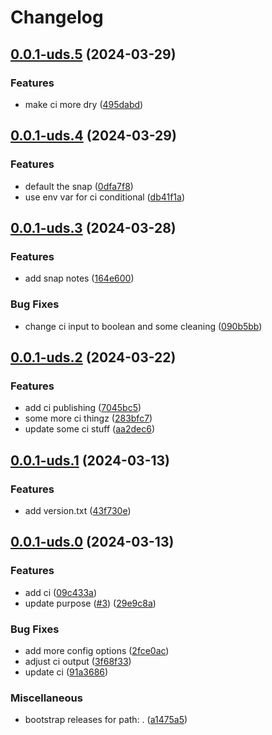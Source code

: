 # Changelog

## [0.0.1-uds.5](https://github.com/MxNxPx/release-daily/compare/v0.0.1-uds.4...v0.0.1-uds.5) (2024-03-29)


### Features

* make ci more dry ([495dabd](https://github.com/MxNxPx/release-daily/commit/495dabd524d1e7387c63d30da0d5ff5457484ec6))

## [0.0.1-uds.4](https://github.com/MxNxPx/release-daily/compare/v0.0.1-uds.3...v0.0.1-uds.4) (2024-03-29)


### Features

* default the snap ([0dfa7f8](https://github.com/MxNxPx/release-daily/commit/0dfa7f8dab96c2885b9d58acc6d42597c6eafd8e))
* use env var for ci conditional ([db41f1a](https://github.com/MxNxPx/release-daily/commit/db41f1ac9f771b79e60bcdd284c26ce08b2932ea))

## [0.0.1-uds.3](https://github.com/MxNxPx/release-daily/compare/v0.0.1-uds.2...v0.0.1-uds.3) (2024-03-28)


### Features

* add snap notes ([164e600](https://github.com/MxNxPx/release-daily/commit/164e600ee3f724d2a4d3e5e5ede875040cd65f74))


### Bug Fixes

* change ci input to boolean and some cleaning ([090b5bb](https://github.com/MxNxPx/release-daily/commit/090b5bbf7763b6f9253b2b8dd946bc17f9d20de0))

## [0.0.1-uds.2](https://github.com/MxNxPx/release-daily/compare/v0.0.1-uds.1...v0.0.1-uds.2) (2024-03-22)


### Features

* add ci publishing ([7045bc5](https://github.com/MxNxPx/release-daily/commit/7045bc590da16fc6f4cd22ac48989be916afc85a))
* some more ci thingz ([283bfc7](https://github.com/MxNxPx/release-daily/commit/283bfc728096d806f6050d67ff5997007e467c68))
* update some ci stuff ([aa2dec6](https://github.com/MxNxPx/release-daily/commit/aa2dec682d67171d4899e290db95a82dd1335fee))

## [0.0.1-uds.1](https://github.com/MxNxPx/release-daily/compare/v0.0.1-uds.0...v0.0.1-uds.1) (2024-03-13)


### Features

* add version.txt ([43f730e](https://github.com/MxNxPx/release-daily/commit/43f730e194917ce102c0755be35eb15bf39448ab))

## [0.0.1-uds.0](https://github.com/MxNxPx/release-daily/compare/v0.0.1...v0.0.1-uds.0) (2024-03-13)


### Features

* add ci ([09c433a](https://github.com/MxNxPx/release-daily/commit/09c433ab09ca13bdf9ee02dcbc8aa1359da59f84))
* update purpose ([#3](https://github.com/MxNxPx/release-daily/issues/3)) ([29e9c8a](https://github.com/MxNxPx/release-daily/commit/29e9c8a8369a5220623953c1eaeea169a86c349a))


### Bug Fixes

* add more config options ([2fce0ac](https://github.com/MxNxPx/release-daily/commit/2fce0acec92ae088bc28e60ece34b30f80d87622))
* adjust ci output ([3f68f33](https://github.com/MxNxPx/release-daily/commit/3f68f3360d41c97021abc873aef32051853f3510))
* update ci ([91a3686](https://github.com/MxNxPx/release-daily/commit/91a3686df0ea6e9f7b7e0427a4f0eb68bcfe1e91))


### Miscellaneous

* bootstrap releases for path: . ([a1475a5](https://github.com/MxNxPx/release-daily/commit/a1475a583b9f517cebc2c5221d48eff81aa331e4))
